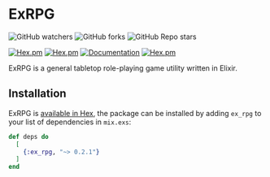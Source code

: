 # ExRPG

![GitHub watchers](https://img.shields.io/github/watchers/qmalcolm/ex_rpg?style=social)
![GitHub forks](https://img.shields.io/github/forks/qmalcolm/ex_rpg?style=social)
![GitHub Repo stars](https://img.shields.io/github/stars/qmalcolm/ex_rpg?style=social)

[![Hex.pm](https://img.shields.io/hexpm/v/ex_rpg)](https://hex.pm/packages/ex_rpg)
[![Hex.pm](https://img.shields.io/hexpm/dt/ex_rpg)](https://hex.pm/packages/ex_rpg)
[![Documentation](https://img.shields.io/badge/documentation-gray)](https://hexdocs.pm/ex_rpg)
[![Hex.pm](https://img.shields.io/hexpm/l/ex_rpg)](https://github.com/QMalcolm/ex_rpg/blob/main/LICENSE)

ExRPG is a general tabletop role-playing game utility written in Elixir.

## Installation

ExRPG is [available in Hex](https://hex.pm/packages/ex_rpg), the package can be installed
by adding `ex_rpg` to your list of dependencies in `mix.exs`:

```elixir
def deps do
  [
    {:ex_rpg, "~> 0.2.1"}
  ]
end
```

